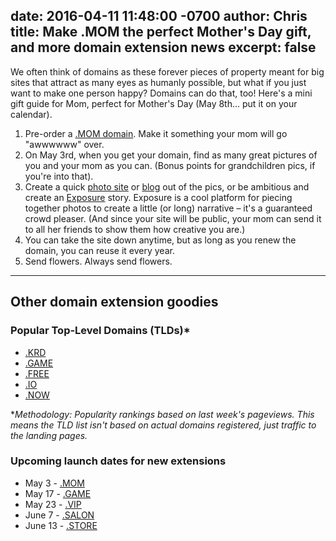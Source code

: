 date: 2016-04-11 11:48:00 -0700
author: Chris
title: Make .MOM the perfect Mother's Day gift, and more domain extension news
excerpt: false
----

We often think of domains as these forever pieces of property meant for big sites that attract as many eyes as humanly possible, but what if you just want to make one person happy? Domains can do that, too! Here's a mini gift guide for Mom, perfect for Mother's Day (May 8th... put it on your calendar).

1. Pre-order a [.MOM domain]([.MOM](https://iwantmyname.com/domains/dot-mom)). Make it something your mom will go "awwwwww" over.
2. On May 3rd, when you get your domain, find as many great pictures of you and your mom as you can. (Bonus points for grandchildren pics, if you're into that).
3. Create a quick [photo site](https://iwantmyname.com/services/portfolio-hosting/) or [blog](https://iwantmyname.com/services/blog-hosting/) out of the pics, or be ambitious and create an [Exposure](https://iwantmyname.com/services/portfolio-hosting/exposure-photo-websites) story. Exposure is a cool platform for piecing together photos to create a little (or long) narrative – it's a guaranteed crowd pleaser. (And since your site will be public, your mom can send it to all her friends to show them how creative you are.)
4. You can take the site down anytime, but as long as you renew the domain, you can reuse it every year.
5. Send flowers. Always send flowers.

***

## Other domain extension goodies


### Popular Top-Level Domains (TLDs)*

+ [.KRD](https://iwantmyname.com/domains/dot-krd)
+ [.GAME](https://iwantmyname.com/domains/dot-game)
+ [.FREE](https://iwantmyname.com/domains/dot-free)
+ [.IO](https://iwantmyname.com/domains/io-domain-sale-promo-offer)
+ [.NOW](https://iwantmyname.com/domains/dot-now)

**Methodology: Popularity rankings based on last week's pageviews. This means the TLD list isn't based on actual domains registered, just traffic to the landing pages.*

### Upcoming launch dates for new extensions

+ May 3 - [.MOM](https://iwantmyname.com/domains/dot-mom)
+ May 17 - [.GAME](https://iwantmyname.com/domains/dot-game)
+ May 23 - [.VIP](https://iwantmyname.com/domains/dot-vip)
+ June 7 - [.SALON](https://iwantmyname.com/domains/dot-salon)
+ June 13 - [.STORE](https://iwantmyname.com/domains/dot-store)